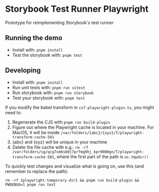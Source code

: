 # Storybook Test Runner Playwright

Prototype for reimplementing Storybook's test runner 

## Running the demo

- Install with: `pnpm install`
- Test the storybook with: `pnpm test`

## Developing

- Install with: `pnpm install`
- Run unit tests with: `pnpm run vitest`
- Run storybook with: `pnpm run storybook`
- Test your storybook with: `pnpm test`

If you modify the babel transform in `csf-playwright-plugin.ts`, you might need to:

1. Regenerate the CJS with `pnpm run build-plugin`
2. Figure out where the Playwright cache is located in your machine. For MacOS, it will be inside `/var/folders/{abc}/{xyz}/T/playwright-transform-cache-501`
3. {abc} and {xyz} will be unique in your machine
4. Delete the file cache with e.g.: `rm -rf /var/folders/sg/qcg7xm6s60j7prfmg9hj_kpr0000gn/T/playwright-transform-cache-501`, where the first part of the path is `os.tmpdir()`


To quickly test changes and visualize what is going on, use this (and remember to replace the path):

```
rm -rf {playwright-temporary-dir} && pnpm run build-plugin && PWDEBUG=1 pnpm run test
```